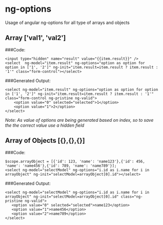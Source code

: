 # ng-options
Usage of angular ng-options for all type of arrays and objects

## Array ['val1', 'val2']
###Code:
```
<input type="hidden" name="result" value="{{item.result}}" />
<select  ng-model="item.result" ng-options="option as option for option in ['1', '2']" ng-init="item.result=item.result ? item.result : '1'" class="form-control"></select>
```
###Generated Output:
```
<select ng-model="item.result" ng-options="option as option for option in ['1', '2']" ng-init="item.result=item.result ? item.result : '1'" class="form-control ng-pristine ng-valid">
	<option value="0" selected="selected">1</option>
	<option value="1">2</option>
</select>
```
*Note: As value of options are being generated based on index, so to save the the correct value use a hidden field*

## Array of Objects [{},{},{}]
###Code:
```
$scope.arrayObject = [{'id': 123, 'name': 'name123'},{'id': 456, 'name': 'name456'},{'id': 789, 'name': 'name789'}];
<select ng-model="selectModel" ng-options="i.id as i.name for i in arrayObject" ng-init="selectModel=arrayObject[0].id"></select>
 ```
 ###Generated Output:
 ```
<select ng-model="selectModel" ng-options="i.id as i.name for i in arrayObject" ng-init="selectModel=arrayObject[0].id" class="ng-pristine ng-valid">
    <option value="0" selected="selected">name123</option>
    <option value="1">name456</option>
    <option value="2">name789</option>
</select>
 
